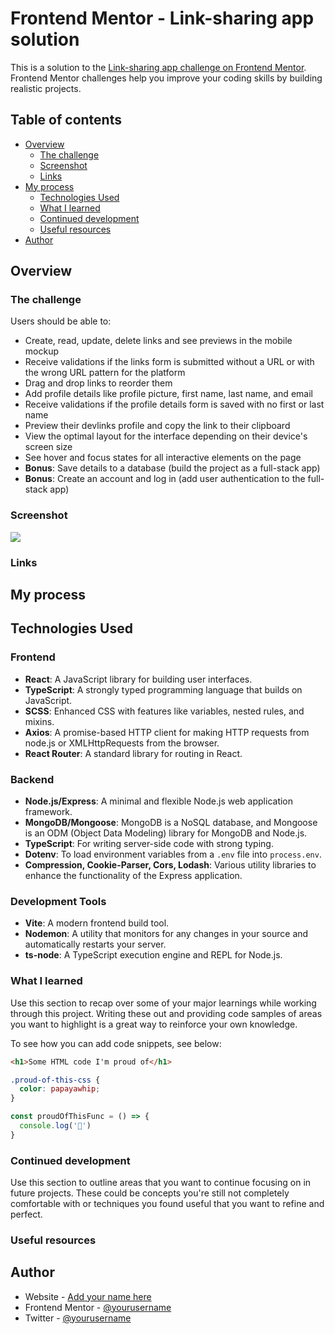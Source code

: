 # Frontend Mentor - Link-sharing app solution

This is a solution to the [Link-sharing app challenge on Frontend Mentor](https://www.frontendmentor.io/challenges/linksharing-app-Fbt7yweGsT). Frontend Mentor challenges help you improve your coding skills by building realistic projects. 

## Table of contents

- [Overview](#overview)
  - [The challenge](#the-challenge)
  - [Screenshot](#screenshot)
  - [Links](#links)
- [My process](#my-process)
  - [Technologies Used](#techologies-used)
  - [What I learned](#what-i-learned)
  - [Continued development](#continued-development)
  - [Useful resources](#useful-resources)
- [Author](#author)

## Overview

### The challenge

Users should be able to:

- Create, read, update, delete links and see previews in the mobile mockup
- Receive validations if the links form is submitted without a URL or with the wrong URL pattern for the platform
- Drag and drop links to reorder them
- Add profile details like profile picture, first name, last name, and email
- Receive validations if the profile details form is saved with no first or last name
- Preview their devlinks profile and copy the link to their clipboard
- View the optimal layout for the interface depending on their device's screen size
- See hover and focus states for all interactive elements on the page
- **Bonus**: Save details to a database (build the project as a full-stack app)
- **Bonus**: Create an account and log in (add user authentication to the full-stack app)

### Screenshot

![](./screenshot.jpg)


### Links


## My process

## Technologies Used

### Frontend

- **React**: A JavaScript library for building user interfaces.
- **TypeScript**: A strongly typed programming language that builds on JavaScript.
- **SCSS**: Enhanced CSS with features like variables, nested rules, and mixins.
- **Axios**: A promise-based HTTP client for making HTTP requests from node.js or XMLHttpRequests from the browser.
- **React Router**: A standard library for routing in React.

### Backend

- **Node.js/Express**: A minimal and flexible Node.js web application framework.
- **MongoDB/Mongoose**: MongoDB is a NoSQL database, and Mongoose is an ODM (Object Data Modeling) library for MongoDB and Node.js.
- **TypeScript**: For writing server-side code with strong typing.
- **Dotenv**: To load environment variables from a `.env` file into `process.env`.
- **Compression, Cookie-Parser, Cors, Lodash**: Various utility libraries to enhance the functionality of the Express application.

### Development Tools

- **Vite**: A modern frontend build tool.
- **Nodemon**: A utility that monitors for any changes in your source and automatically restarts your server.
- **ts-node**: A TypeScript execution engine and REPL for Node.js.


### What I learned

Use this section to recap over some of your major learnings while working through this project. Writing these out and providing code samples of areas you want to highlight is a great way to reinforce your own knowledge.

To see how you can add code snippets, see below:

```html
<h1>Some HTML code I'm proud of</h1>
```
```css
.proud-of-this-css {
  color: papayawhip;
}
```
```js
const proudOfThisFunc = () => {
  console.log('🎉')
}
```


### Continued development

Use this section to outline areas that you want to continue focusing on in future projects. These could be concepts you're still not completely comfortable with or techniques you found useful that you want to refine and perfect.

### Useful resources


## Author

- Website - [Add your name here](https://www.your-site.com)
- Frontend Mentor - [@yourusername](https://www.frontendmentor.io/profile/yourusername)
- Twitter - [@yourusername](https://www.twitter.com/yourusername)




